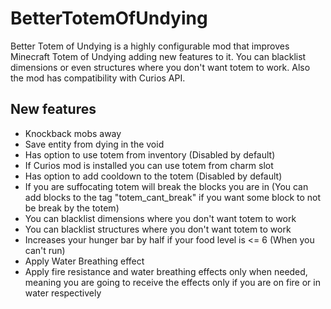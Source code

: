 # BetterTotemOfUndying

Better Totem of Undying is a highly configurable mod that improves Minecraft Totem of Undying adding new features to it. You can blacklist dimensions or even structures where you don't want totem to work. Also the mod has compatibility with Curios API.

## New features 

- Knockback mobs away
- Save entity from dying in the void
- Has option to use totem from inventory (Disabled by default)
- If Curios mod is installed you can use totem from charm slot
- Has option to add cooldown to the totem (Disabled by default)
- If you are suffocating totem will break the blocks you are in (You can add blocks to the tag "totem_cant_break" if you want some block to not be break by the totem)
- You can blacklist dimensions where you don't want totem to work
- You can blacklist structures where you don't want totem to work
- Increases your hunger bar by half if your food level is <= 6 (When you can't run)
- Apply Water Breathing effect
- Apply fire resistance and water breathing effects only when needed, meaning you are going to receive the effects only if you are on fire or in water respectively
